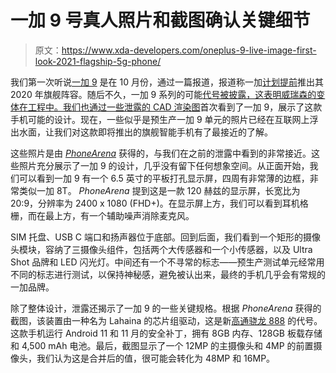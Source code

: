 # 一加 9 号真人照片和截图确认关键细节

> 原文：<https://www.xda-developers.com/oneplus-9-live-image-first-look-2021-flagship-5g-phone/>

我们第一次听说[一加 9](https://www.xda-developers.com/oneplus-9/) 是在 10 月份，通过一篇报道，报道称一加[计划提前](https://www.xda-developers.com/oneplus-9-reportedly-launching-earlier-than-expected-next-year/)推出其 2020 年旗舰阵容。随后不久，一加 9 系列的可能[代号被披露，这表明威瑞森的变体在工程中。我们也通过一些](https://www.xda-developers.com/oxygenos-code-hints-verizon-oneplus-9/)[泄露的 CAD 渲染图](https://www.xda-developers.com/first-look-oneplus-9-leaked-renders/)首次看到了一加 9，展示了这款手机可能的设计。现在，一些似乎是预生产一加 9 单元的照片已经在互联网上浮出水面，让我们对这款即将推出的旗舰智能手机有了最接近的了解。

这些照片是由 [*PhoneArena*](https://www.phonearena.com/news/oneplus-9-5g-hands-on-specs-leak-exclusive_id129026) 获得的，与我们在之前的泄露中看到的非常接近。这些照片充分展示了一加 9 的设计，几乎没有留下任何想象空间。从正面开始，我们可以看到一加 9 有一个 6.5 英寸的平板打孔显示屏，四周有非常薄的边框，非常类似一加 8T。 *PhoneArena* 提到这是一款 120 赫兹的显示屏，长宽比为 20:9，分辨率为 2400 x 1080 (FHD+)。在显示屏上方，我们可以看到耳机格栅，而在最上方，有一个辅助噪声消除麦克风。

SIM 托盘、USB C 端口和扬声器位于底部。回到后面，我们看到一个矩形的摄像头模块，容纳了三摄像头组件，包括两个大传感器和一个小传感器，以及 Ultra Shot 品牌和 LED 闪光灯。中间还有一个不寻常的标志——预生产测试单元经常用不同的标志进行测试，以保持神秘感，避免被认出来，最终的手机几乎会有常规的一加品牌。

除了整体设计，泄露还揭示了一加 9 的一些关键规格。根据 *PhoneArena* 获得的截图，该装置由一种名为 Lahaina 的芯片组驱动，这是新[高通骁龙 888](https://www.xda-developers.com/qualcomm-snapdragon-888-explained-specs-features/) 的代号。这款手机运行 Android 11 和 11 月的安全补丁，拥有 8GB 内存、128GB 板载存储和 4,500 mAh 电池。最后，截图显示了一个 12MP 的主摄像头和 4MP 的前置摄像头，我们认为这是合并后的值，很可能会转化为 48MP 和 16MP。